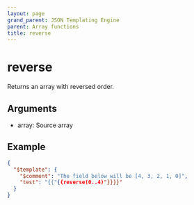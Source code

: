 ```yaml
---
layout: page
grand_parent: JSON Templating Engine
parent: Array functions
title: reverse
---
```


# reverse

Returns an array with reversed order.

## Arguments

 - array: Source array

## Example

```json
{
  "$template": {
    "$comment": "The field below will be [4, 3, 2, 1, 0]",
    "test": "{{"{{reverse(0..4)"}}}}"
  }
}
```
